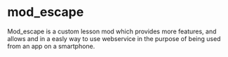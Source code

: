 # mod_escape
Mod_escape is a custom lesson mod which provides more features, and allows and in a easly way to use webservice in the purpose of being used from an app on a smartphone.
